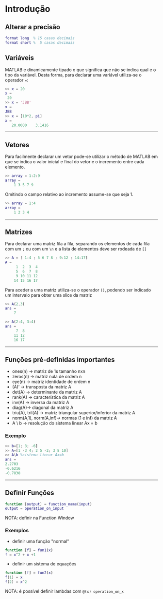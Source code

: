 # Introdução

## Alterar a precisão
```matlab
format long  % 15 casas decimais
format short %  5 casas decimais
```

## Variáveis
MATLAB e dinamicamente tipado o que significa que não se indica qual e o tipo da
variável. Desta forma, para declarar uma variável utiliza-se o operador `=`:
```matlab
>> x = 20
x =
 20
>> x = 'JBB'
x =
JBB
>> x = [10*2, pi]
x =
   20.0000    3.1416
```

- - - -

## Vetores
Para facilmente declarar um vetor pode-se utilizar o método de MATLAB em que se
indica o valor inicial e final do vetor e o incremento entre cada elemento.
```matlab
>> array = 1:2:9
array =
    1 3 5 7 9
```
Omitindo o campo relativo ao incremento assume-se que seja 1.
```matlab
>> array = 1:4
array =
    1 2 3 4
```

- - - -

## Matrizes
Para declarar uma matriz fila a fila, separando os elementos de cada fila com um
`;` ou com um `\n` e a lista de elementos deve ser rodeada de `[]`
```matlab
>> A = [ 1:4 ; 5 6 7 8 ; 9:12 ; 14:17]
A = 
     1  2  3  4
     5  6  7  8
     9 10 11 12
    14 15 16 17
```
Para aceder a uma matriz utiliza-se o operador `()`, podendo ser indicado um
intervalo para obter uma slice da matriz
```matlab
>> A(2,3)
ans =
    7

>> A(2:4, 3:4)
ans =
     7  8
    11 12
    16 17
```

- - - -

## Funções pré-definidas importantes
* ones(n) -> matriz de 1s tamanho nxn
* zeros(n) -> matriz nula de ordem n
* eye(n) -> matriz identidade de ordem n
* (A)’ -> transposta da matriz A
* det(A) -> determinante da matriz A
* rank(A) -> característica da matriz A
* inv(A) -> inversa da matriz A
* diag(A)-> diagonal da matriz A
* triu(A), tril(A) -> matriz triangular superior/inferior da matriz A
* norm(A,1), norm(A,inf)-> normas (1 e inf) da matriz A
* A \ b -> resolução do sistema linear Ax = b

### Exemplo
```matlab
>> b=[1; 3; -6]
>> A=[1 -3 4; 2 5 -2; 3 8 10]
>> A\b %sistema linear Ax=b
ans =
2.2703
-0.6216
-0.7838
```

- - - -

## Definir Funções
```Matlab
function [output] = function_name(input)
output = operation_on_input
```
NOTA: definir na Function Window

### Exemplos
* definir uma função "normal"
```Matlab
function [f] = fun1(x)
f = x^2 + x +1
```

* definir um sistema de equações
```Matlab
function [f] = fun2(x)
f(1) = x
f(2) = x^2
```

NOTA: é possível definir lambdas com `@(x) operation_on_x`
